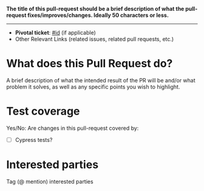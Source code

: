 **The title of this pull-request should be a brief description of what the pull-request fixes/improves/changes. Ideally 50 characters or less.**

---

- **Pivotal ticket**: [#id](https://www.pivotaltracker.com/story/show/id) (if applicable)
- Other Relevant Links (related issues, related pull requests, etc.)

# What does this Pull Request do?

A brief description of what the intended result of the PR will be and/or what problem it solves, as well as any specific points you wish to highlight.

# Test coverage

Yes/No: Are changes in this pull-request covered by:

- [ ] Cypress tests?

# Interested parties

Tag (@ mention) interested parties
